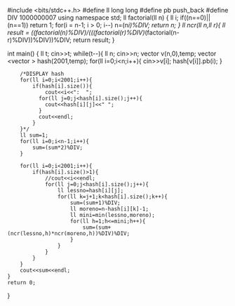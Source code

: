 #include <bits/stdc++.h>
#define ll long long
#define pb push_back
#define DIV 1000000007
using namespace std;
ll factorial(ll n)
{
	ll i;
	if((n==0)||(n==1))
		return 1;
	for(i = n-1; i > 0; i--)
		n=(n*i)%DIV;
	return n;
}
ll ncr(ll n,ll r){
	ll result = ((factorial(n)%DIV)/(((factorial(r)%DIV)*(factorial(n-r)%DIV))%DIV))%DIV;
	return result;
}

int main() {
	ll t;
	cin>>t;
	while(t--){
		ll n;
		cin>>n;
		vector <ll> v(n,0),temp;
		vector <vector<ll> > hash(2001,temp);
		for(ll i=0;i<n;i++){
			cin>>v[i];
			hash[v[i]].pb(i);
		}
		
		/*DISPLAY hash
		for(ll i=0;i<2001;i++){
			if(hash[i].size()){
				cout<<i<<":  ";
			  for(ll j=0;j<hash[i].size();j++){
			  	cout<<hash[i][j]<<" ";
			  }
			  cout<<endl;
		    }
		}*/
		ll sum=1;
		for(ll i=0;i<n-1;i++){
			sum=(sum*2)%DIV;
		}
		
		for(ll i=0;i<2001;i++){
			if(hash[i].size()>1){
				//cout<<i<<endl;
				for(ll j=0;j<hash[i].size();j++){
					ll lessno=hash[i][j];
					for(ll k=j+1;k<hash[i].size();k++){
						sum=(sum+1)%DIV;
						ll moreno=n-hash[i][k]-1;
						ll mini=min(lessno,moreno);
						for(ll h=1;h<=mini;h++){
							sum=(sum+(ncr(lessno,h)*ncr(moreno,h))%DIV)%DIV;
						}
					}
				}
			}
		}
		cout<<sum<<endl;
	}
	return 0;
}